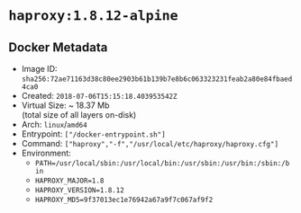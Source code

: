 # `haproxy:1.8.12-alpine`

## Docker Metadata

- Image ID: `sha256:72ae71163d38c80ee2903b61b139b7e8b6c063323231feab2a80e84fbaed4ca0`
- Created: `2018-07-06T15:15:18.403953542Z`
- Virtual Size: ~ 18.37 Mb  
  (total size of all layers on-disk)
- Arch: `linux`/`amd64`
- Entrypoint: `["/docker-entrypoint.sh"]`
- Command: `["haproxy","-f","/usr/local/etc/haproxy/haproxy.cfg"]`
- Environment:
  - `PATH=/usr/local/sbin:/usr/local/bin:/usr/sbin:/usr/bin:/sbin:/bin`
  - `HAPROXY_MAJOR=1.8`
  - `HAPROXY_VERSION=1.8.12`
  - `HAPROXY_MD5=9f37013ec1e76942a67a9f7c067af9f2`
